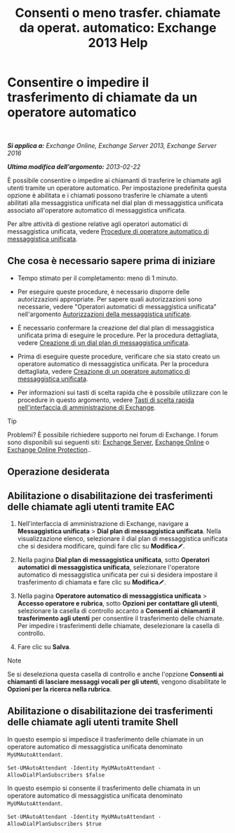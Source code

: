 ﻿---
title: 'Consenti o meno trasfer. chiamate da operat. automatico: Exchange 2013 Help'
TOCTitle: Consentire o impedire il trasferimento di chiamate da un operatore automatico
ms:assetid: ca961cc8-cc24-4e05-b72d-79979c155cf9
ms:mtpsurl: https://technet.microsoft.com/it-it/library/Ee423558(v=EXCHG.150)
ms:contentKeyID: 52057333
ms.date: 05/22/2018
mtps_version: v=EXCHG.150
ms.translationtype: MT
---

# Consentire o impedire il trasferimento di chiamate da un operatore automatico

 

_**Si applica a:** Exchange Online, Exchange Server 2013, Exchange Server 2016_

_**Ultima modifica dell'argomento:** 2013-02-22_

È possibile consentire o impedire ai chiamanti di trasferire le chiamate agli utenti tramite un operatore automatico. Per impostazione predefinita questa opzione è abilitata e i chiamati possono trasferire le chiamate a utenti abilitati alla messaggistica unificata nel dial plan di messaggistica unificata associato all'operatore automatico di messaggistica unificata.

Per altre attività di gestione relative agli operatori automatici di messaggistica unificata, vedere [Procedure di operatore automatico di messaggistica unificata](um-auto-attendant-procedures-exchange-2013-help.md).

## Che cosa è necessario sapere prima di iniziare

  - Tempo stimato per il completamento: meno di 1 minuto.

  - Per eseguire queste procedure, è necessario disporre delle autorizzazioni appropriate. Per sapere quali autorizzazioni sono necessarie, vedere "Operatori automatici di messaggistica unificata" nell'argomento [Autorizzazioni della messaggistica unificate](unified-messaging-permissions-exchange-2013-help.md).

  - È necessario confermare la creazione del dial plan di messaggistica unificata prima di eseguire le procedure. Per la procedura dettagliata, vedere [Creazione di un dial plan di messaggistica unificata](create-a-um-dial-plan-exchange-2013-help.md).

  - Prima di eseguire queste procedure, verificare che sia stato creato un operatore automatico di messaggistica unificata. Per la procedura dettagliata, vedere [Creazione di un operatore automatico di messaggistica unificata](create-a-um-auto-attendant-exchange-2013-help.md).

  - Per informazioni sui tasti di scelta rapida che è possibile utilizzare con le procedure in questo argomento, vedere [Tasti di scelta rapida nell'interfaccia di amministrazione di Exchange](keyboard-shortcuts-in-the-exchange-admin-center-exchange-online-protection-help.md).


> [!TIP]
> Problemi? È possibile richiedere supporto nei forum di Exchange. I forum sono disponibili sui seguenti siti: <A href="https://go.microsoft.com/fwlink/p/?linkid=60612">Exchange Server</A>, <A href="https://go.microsoft.com/fwlink/p/?linkid=267542">Exchange Online</A> o <A href="https://go.microsoft.com/fwlink/p/?linkid=285351">Exchange Online Protection</A>..



## Operazione desiderata

## Abilitazione o disabilitazione dei trasferimenti delle chiamate agli utenti tramite EAC

1.  Nell'interfaccia di amministrazione di Exchange, navigare a **Messaggistica unificata** \> **Dial plan di messaggistica unificata**. Nella visualizzazione elenco, selezionare il dial plan di messaggistica unificata che si desidera modificare, quindi fare clic su **Modifica**![Icona Modifica](images/JJ218640.6f53ccb2-1f13-4c02-bea0-30690e6ea71d(EXCHG.150).gif "Icona Modifica").

2.  Nella pagina **Dial plan di messaggistica unificata**, sotto **Operatori automatici di messaggistica unificata**, selezionare l'operatore automatico di messaggistica unificata per cui si desidera impostare il trasferimento di chiamata e fare clic su **Modifica**![Icona Modifica](images/JJ218640.6f53ccb2-1f13-4c02-bea0-30690e6ea71d(EXCHG.150).gif "Icona Modifica").

3.  Nella pagina **Operatore automatico di messaggistica unificata** \> **Accesso operatore e rubrica**, sotto **Opzioni per contattare gli utenti**, selezionare la casella di controllo accanto a **Consenti ai chiamanti il trasferimento agli utenti** per consentire il trasferimento delle chiamate. Per impedire i trasferimenti delle chiamate, deselezionare la casella di controllo.

4.  Fare clic su **Salva**.


> [!NOTE]
> Se si deseleziona questa casella di controllo e anche l'opzione <STRONG>Consenti ai chiamanti di lasciare messaggi vocali per gli utenti</STRONG>, vengono disabilitate le <STRONG>Opzioni per la ricerca nella rubrica</STRONG>.



## Abilitazione o disabilitazione dei trasferimenti delle chiamate agli utenti tramite Shell

In questo esempio si impedisce il trasferimento delle chiamate in un operatore automatico di messaggistica unificata denominato `MyUMAutoAttendant`.

    Set-UMAutoAttendant -Identity MyUMAutoAttendant -AllowDialPlanSubscribers $false

In questo esempio si consente il trasferimento delle chiamata in un operatore automatico di messaggistica unificata denominato `MyUMAutoAttendant`.

    Set-UMAutoAttendant -Identity MyUMAutoAttendant -AllowDialPlanSubscribers $true

